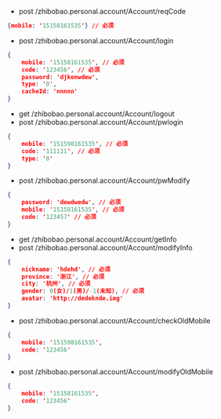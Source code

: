* post  /zhibobao.personal.account/Account/reqCode

```Json
{mobile: '15158161535'} // 必须
```

* post  /zhibobao.personal.account/Account/login

```Json
{
    mobile: '15158161535', // 必须
    code: '123456', // 必须
    password: 'djkenwdew', 
    type: '0', 
    cacheId: 'nnnnn'
}
```

* get  /zhibobao.personal.account/Account/logout
* post  /zhibobao.personal.account/Account/pwlogin

```json
{
    mobile: '151598161535', // 必须
    code: '111111', // 必须
    type: '0'
}
```

* post /zhibobao.personal.account/Account/pwModify

```json
{
    password: 'dewdwedw', // 必须
    mobile: '15158161535', // 必须
    code: '123457' // 必须
}
```

* get   /zhibobao.personal.account/Account/getInfo
* post  /zhibobao.personal.account/Account/modifyInfo

```json
{
    nickname: 'hdehd', // 必须
    province: '浙江', // 必须
    city: '杭州', // 必须
    gender: 0(女)/1(男)/-1(未知), // 必须
    avatar: 'http://dedeknde.img'
}
```

* post  /zhibobao.personal.account/Account/checkOldMobile

```json
{
    mobile: '151598161535', 
    code: '123456'
}
```

* post  /zhibobao.personal.account/Account/modifyOldMobile

```json
{
    mobile: '15158161535', 
    code: '123456'
}
```




